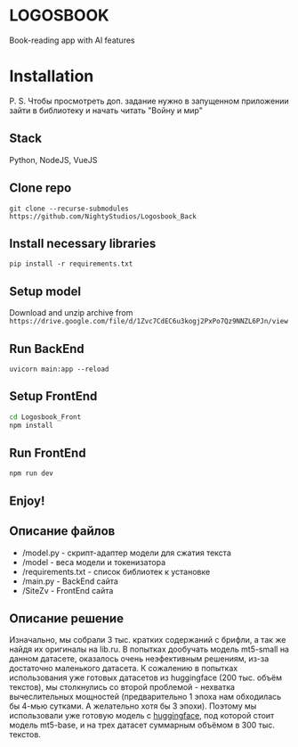# LOGOSBOOK
Book-reading app with AI features

# Installation

P. S. Чтобы просмотреть доп. задание нужно в запущенном приложении зайти в библиотеку и начать читать "Войну и мир"

## Stack
Python, NodeJS, VueJS

## Clone repo
`git clone --recurse-submodules https://github.com/NightyStudios/Logosbook_Back`

## Install necessary libraries
`pip install -r requirements.txt`

## Setup model
Download and unzip archive from `https://drive.google.com/file/d/1Zvc7CdEC6u3kogj2PxPo7Qz9NNZL6PJn/view`

## Run BackEnd
`uvicorn main:app --reload`

## Setup FrontEnd

```bash
cd Logosbook_Front
npm install
```
## Run FrontEnd
`npm run dev`

## Enjoy!


## Описание файлов 
- /model.py - скрипт-адаптер модели для сжатия текста
- /model - веса модели и токенизатора
- /requirements.txt - список библиотек к установке
- /main.py - BackEnd сайта
- /SiteZv - FrontEnd сайта

## Описание решение
Изначально, мы собрали 3 тыс. кратких содержаний с брифли, а так же найдя их оригиналы на lib.ru. В попытках дообучать модель mt5-small на данном датасете, оказалось очень неэфективным решениям, из-за достаточно маленького датасета. К сожалению в попытках использования уже готовых датасетов из huggingface (200 тыс. объём текстов), мы столкнулись со второй проблемой - нехватка вычеслительных мощностей (предварительно 1 эпоха нам обходилась бы 4-мью сутками. А желательно хотя бы 3 эпохи). Поэтому мы использовали уже готовую модель с [huggingface](https://huggingface.co/cointegrated/rut5-base-absum), под которой стоит модель mt5-base, и на трех датасет суммарным объёмом в 300 тыс. текстов. 
